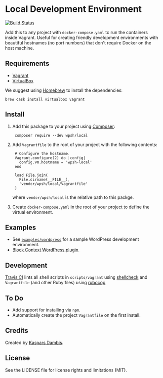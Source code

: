 # Local Development Environment

[![Build Status](https://travis-ci.com/wpsh/wpsh-local.svg?branch=master)](https://travis-ci.com/wpsh/wpsh-local)

Add this to any project with `docker-compose.yaml` to run the containers inside Vagrant. Useful for creating friendly development environments with beautiful hostnames (no port numbers) that don't require Docker on the host machine.


## Requirements

- [Vagrant](https://www.vagrantup.com)
- [VirtualBox](https://www.virtualbox.org)

We suggest using [Homebrew](https://brew.sh) to install the dependencies:

	brew cask install virtualbox vagrant


## Install

1. Add this package to your project using [Composer](https://getcomposer.org):

		composer require --dev wpsh/local

2. Add `Vagrantfile` to the root of your project with the following contents:

		# Configure the hostname.
		Vagrant.configure(2) do |config|
		  config.vm.hostname = 'wpsh-local'
		end

		load File.join(
		  File.dirname(__FILE__),
		  'vendor/wpsh/local/Vagrantfile'
		)

	where `vendor/wpsh/local` is the relative path to this packge.

3. Create `docker-compose.yaml` in the root of your project to define the virtual environment.


## Examples

- See [`examples/wordpress`](examples/wordpress) for a sample WordPress development environment.
- [Block Context WordPress plugin](https://github.com/preseto/block-context).


## Development

[Travis CI](https://travis-ci.com/wpsh/wpsh-local) lints all shell scripts in `scripts/vagrant` using [shellcheck](https://www.shellcheck.net) and `Vagrantfile` (and other Ruby files) using [rubocop](https://github.com/rubocop-hq/rubocop).


## To Do

- Add support for installing via `npm`.
- Automatically create the project `Vagrantfile` on the first install.


## Credits

Created by [Kaspars Dambis](https://kaspars.net).


## License

See the LICENSE file for license rights and limitations (MIT).
